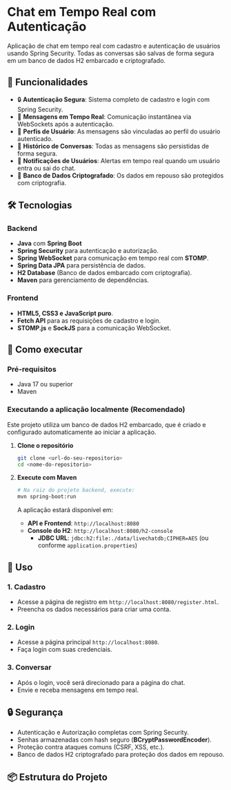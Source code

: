 # Chat em Tempo Real com Autenticação

Aplicação de chat em tempo real com cadastro e autenticação de usuários usando Spring Security. Todas as conversas são salvas de forma segura em um banco de dados H2 embarcado e criptografado.

## 🚀 Funcionalidades

- 🔒 **Autenticação Segura**: Sistema completo de cadastro e login com Spring Security.
- 💬 **Mensagens em Tempo Real**: Comunicação instantânea via WebSockets após a autenticação.
- 👤 **Perfis de Usuário**: As mensagens são vinculadas ao perfil do usuário autenticado.
- 📝 **Histórico de Conversas**: Todas as mensagens são persistidas de forma segura.
- 🔔 **Notificações de Usuários**: Alertas em tempo real quando um usuário entra ou sai do chat.
- 🔐 **Banco de Dados Criptografado**: Os dados em repouso são protegidos com criptografia.

## 🛠️ Tecnologias

### Backend
- **Java** com **Spring Boot**
- **Spring Security** para autenticação e autorização.
- **Spring WebSocket** para comunicação em tempo real com **STOMP**.
- **Spring Data JPA** para persistência de dados.
- **H2 Database** (Banco de dados embarcado com criptografia).
- **Maven** para gerenciamento de dependências.

### Frontend
- **HTML5, CSS3 e JavaScript puro**.
- **Fetch API** para as requisições de cadastro e login.
- **STOMP.js** e **SockJS** para a comunicação WebSocket.

## 🚀 Como executar

### Pré-requisitos
- Java 17 ou superior
- Maven

### Executando a aplicação localmente (Recomendado)

Este projeto utiliza um banco de dados H2 embarcado, que é criado e configurado automaticamente ao iniciar a aplicação.

1.  **Clone o repositório**
    ```bash
    git clone <url-do-seu-repositorio>
    cd <nome-do-repositorio>
    ```

2.  **Execute com Maven**
    ```bash
    # Na raiz do projeto backend, execute:
    mvn spring-boot:run
    ```

    A aplicação estará disponível em:
    - **API e Frontend**: `http://localhost:8080`
    - **Console do H2**: `http://localhost:8080/h2-console`
        - **JDBC URL**: `jdbc:h2:file:./data/livechatdb;CIPHER=AES` (ou conforme `application.properties`)

## 📝 Uso

### 1. Cadastro
- Acesse a página de registro em `http://localhost:8080/register.html`.
- Preencha os dados necessários para criar uma conta.

### 2. Login
- Acesse a página principal `http://localhost:8080`.
- Faça login com suas credenciais.

### 3. Conversar
- Após o login, você será direcionado para a página do chat.
- Envie e receba mensagens em tempo real.

## 🔒 Segurança

- Autenticação e Autorização completas com Spring Security.
- Senhas armazenadas com hash seguro (**BCryptPasswordEncoder**).
- Proteção contra ataques comuns (CSRF, XSS, etc.).
- Banco de dados H2 criptografado para proteção dos dados em repouso.

## 📦 Estrutura do Projeto
